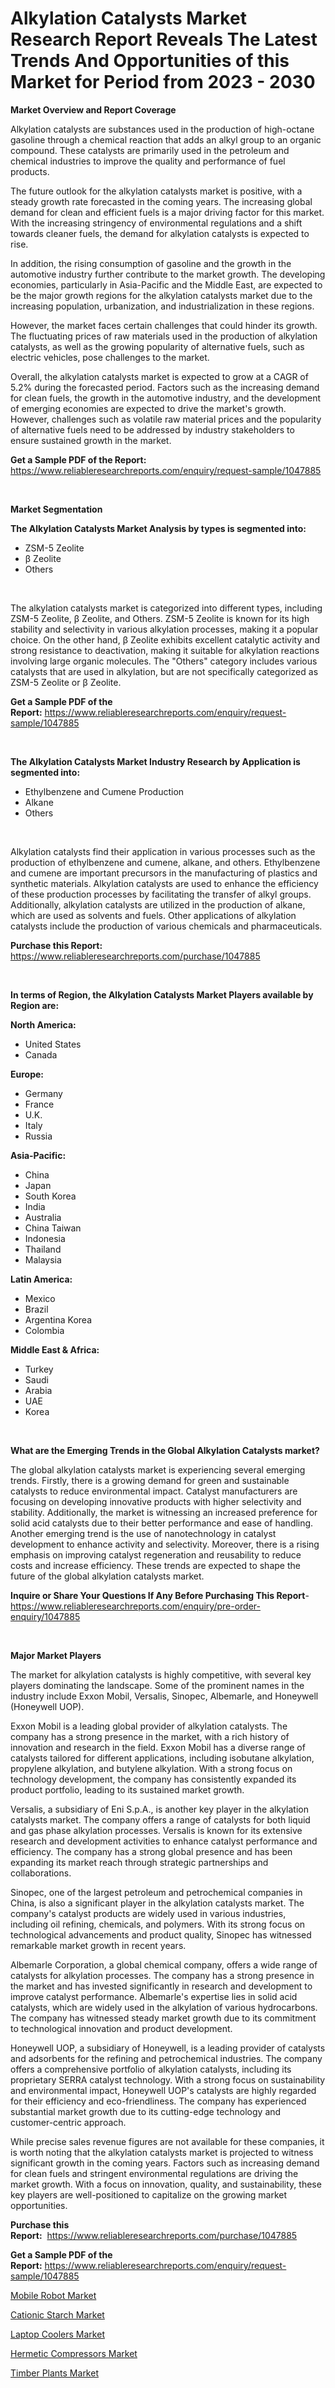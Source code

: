 <p><h1>Alkylation Catalysts Market Research Report Reveals The Latest Trends And Opportunities of this Market for Period from 2023 - 2030</h1></p><p><strong>Market Overview and Report Coverage</strong></p>
<p><p>Alkylation catalysts are substances used in the production of high-octane gasoline through a chemical reaction that adds an alkyl group to an organic compound. These catalysts are primarily used in the petroleum and chemical industries to improve the quality and performance of fuel products.</p><p>The future outlook for the alkylation catalysts market is positive, with a steady growth rate forecasted in the coming years. The increasing global demand for clean and efficient fuels is a major driving factor for this market. With the increasing stringency of environmental regulations and a shift towards cleaner fuels, the demand for alkylation catalysts is expected to rise.</p><p>In addition, the rising consumption of gasoline and the growth in the automotive industry further contribute to the market growth. The developing economies, particularly in Asia-Pacific and the Middle East, are expected to be the major growth regions for the alkylation catalysts market due to the increasing population, urbanization, and industrialization in these regions.</p><p>However, the market faces certain challenges that could hinder its growth. The fluctuating prices of raw materials used in the production of alkylation catalysts, as well as the growing popularity of alternative fuels, such as electric vehicles, pose challenges to the market.</p><p>Overall, the alkylation catalysts market is expected to grow at a CAGR of 5.2% during the forecasted period. Factors such as the increasing demand for clean fuels, the growth in the automotive industry, and the development of emerging economies are expected to drive the market's growth. However, challenges such as volatile raw material prices and the popularity of alternative fuels need to be addressed by industry stakeholders to ensure sustained growth in the market.</p></p>
<p><strong>Get a Sample PDF of the Report:</strong> <a href="https://www.reliableresearchreports.com/enquiry/request-sample/1047885">https://www.reliableresearchreports.com/enquiry/request-sample/1047885</a></p>
<p>&nbsp;</p>
<p><strong>Market Segmentation</strong></p>
<p><strong>The Alkylation Catalysts Market Analysis by types is segmented into:</strong></p>
<p><ul><li>ZSM-5 Zeolite</li><li>β Zeolite</li><li>Others</li></ul></p>
<p>&nbsp;</p>
<p><p>The alkylation catalysts market is categorized into different types, including ZSM-5 Zeolite, β Zeolite, and Others. ZSM-5 Zeolite is known for its high stability and selectivity in various alkylation processes, making it a popular choice. On the other hand, β Zeolite exhibits excellent catalytic activity and strong resistance to deactivation, making it suitable for alkylation reactions involving large organic molecules. The "Others" category includes various catalysts that are used in alkylation, but are not specifically categorized as ZSM-5 Zeolite or β Zeolite.</p></p>
<p><strong>Get a Sample PDF of the Report:</strong>&nbsp;<a href="https://www.reliableresearchreports.com/enquiry/request-sample/1047885">https://www.reliableresearchreports.com/enquiry/request-sample/1047885</a></p>
<p>&nbsp;</p>
<p><strong>The Alkylation Catalysts Market Industry Research by Application is segmented into:</strong></p>
<p><ul><li>Ethylbenzene and Cumene Production</li><li>Alkane</li><li>Others</li></ul></p>
<p>&nbsp;</p>
<p><p>Alkylation catalysts find their application in various processes such as the production of ethylbenzene and cumene, alkane, and others. Ethylbenzene and cumene are important precursors in the manufacturing of plastics and synthetic materials. Alkylation catalysts are used to enhance the efficiency of these production processes by facilitating the transfer of alkyl groups. Additionally, alkylation catalysts are utilized in the production of alkane, which are used as solvents and fuels. Other applications of alkylation catalysts include the production of various chemicals and pharmaceuticals.</p></p>
<p><strong>Purchase this Report:</strong>&nbsp; <a href="https://www.reliableresearchreports.com/purchase/1047885">https://www.reliableresearchreports.com/purchase/1047885</a></p>
<p>&nbsp;</p>
<p><strong>In terms of Region, the Alkylation Catalysts Market Players available by Region are:</strong></p>
<p>
    <p> <strong> North America: </strong>
        <ul>
            <li>United States</li>
            <li>Canada</li>
        </ul>
        </p> 
    <p> <strong> Europe: </strong>
        <ul>
            <li>Germany</li>
            <li>France</li>
            <li>U.K.</li>
            <li>Italy</li>
            <li>Russia</li>
        </ul>
        </p> 
    <p> <strong> Asia-Pacific: </strong>
        <ul>
            <li>China</li>
            <li>Japan</li>
            <li>South Korea</li>
            <li>India</li>
            <li>Australia</li>
            <li>China Taiwan</li>
            <li>Indonesia</li>
            <li>Thailand</li>
            <li>Malaysia</li>
        </ul>
        </p> 
    <p> <strong> Latin America: </strong>
        <ul>
            <li>Mexico</li>
            <li>Brazil</li>
            <li>Argentina Korea</li>
            <li>Colombia</li>
        </ul>
        </p> 
    <p> <strong> Middle East & Africa: </strong>
        <ul>
            <li>Turkey</li>
            <li>Saudi</li>
            <li>Arabia</li>
            <li>UAE</li>
            <li>Korea</li>
        </ul>
    </p>
    </p>
<p>&nbsp;</p>
<p><strong>What are the Emerging Trends in the Global Alkylation Catalysts market?</strong></p>
<p><p>The global alkylation catalysts market is experiencing several emerging trends. Firstly, there is a growing demand for green and sustainable catalysts to reduce environmental impact. Catalyst manufacturers are focusing on developing innovative products with higher selectivity and stability. Additionally, the market is witnessing an increased preference for solid acid catalysts due to their better performance and ease of handling. Another emerging trend is the use of nanotechnology in catalyst development to enhance activity and selectivity. Moreover, there is a rising emphasis on improving catalyst regeneration and reusability to reduce costs and increase efficiency. These trends are expected to shape the future of the global alkylation catalysts market.</p></p>
<p><strong>Inquire or Share Your Questions If Any Before Purchasing This Report</strong>- <a href="https://www.reliableresearchreports.com/enquiry/pre-order-enquiry/1047885">https://www.reliableresearchreports.com/enquiry/pre-order-enquiry/1047885</a></p>
<p>&nbsp;</p>
<p><strong>Major Market Players</strong></p>
<p><p>The market for alkylation catalysts is highly competitive, with several key players dominating the landscape. Some of the prominent names in the industry include Exxon Mobil, Versalis, Sinopec, Albemarle, and Honeywell (Honeywell UOP).</p><p>Exxon Mobil is a leading global provider of alkylation catalysts. The company has a strong presence in the market, with a rich history of innovation and research in the field. Exxon Mobil has a diverse range of catalysts tailored for different applications, including isobutane alkylation, propylene alkylation, and butylene alkylation. With a strong focus on technology development, the company has consistently expanded its product portfolio, leading to its sustained market growth.</p><p>Versalis, a subsidiary of Eni S.p.A., is another key player in the alkylation catalysts market. The company offers a range of catalysts for both liquid and gas phase alkylation processes. Versalis is known for its extensive research and development activities to enhance catalyst performance and efficiency. The company has a strong global presence and has been expanding its market reach through strategic partnerships and collaborations.</p><p>Sinopec, one of the largest petroleum and petrochemical companies in China, is also a significant player in the alkylation catalysts market. The company's catalyst products are widely used in various industries, including oil refining, chemicals, and polymers. With its strong focus on technological advancements and product quality, Sinopec has witnessed remarkable market growth in recent years.</p><p>Albemarle Corporation, a global chemical company, offers a wide range of catalysts for alkylation processes. The company has a strong presence in the market and has invested significantly in research and development to improve catalyst performance. Albemarle's expertise lies in solid acid catalysts, which are widely used in the alkylation of various hydrocarbons. The company has witnessed steady market growth due to its commitment to technological innovation and product development.</p><p>Honeywell UOP, a subsidiary of Honeywell, is a leading provider of catalysts and adsorbents for the refining and petrochemical industries. The company offers a comprehensive portfolio of alkylation catalysts, including its proprietary SERRA catalyst technology. With a strong focus on sustainability and environmental impact, Honeywell UOP's catalysts are highly regarded for their efficiency and eco-friendliness. The company has experienced substantial market growth due to its cutting-edge technology and customer-centric approach.</p><p>While precise sales revenue figures are not available for these companies, it is worth noting that the alkylation catalysts market is projected to witness significant growth in the coming years. Factors such as increasing demand for clean fuels and stringent environmental regulations are driving the market growth. With a focus on innovation, quality, and sustainability, these key players are well-positioned to capitalize on the growing market opportunities.</p></p>
<p><strong>Purchase this Report:</strong>&nbsp;&nbsp;<a href="https://www.reliableresearchreports.com/purchase/1047885">https://www.reliableresearchreports.com/purchase/1047885</a></p>
<p></p>
<p><strong>Get a Sample PDF of the Report:</strong>&nbsp;<a href="https://www.reliableresearchreports.com/enquiry/request-sample/1047885">https://www.reliableresearchreports.com/enquiry/request-sample/1047885</a></p>
<p><p><a href="https://medium.com/@jeromekling1967/mobile-robot-market-report-reveals-the-latest-trends-and-growth-opportunities-of-this-market-613678b0b755">Mobile Robot Market</a></p><p><a href="https://github.com/tamvrosiya/Market-Research-Report-List-1/blob/main/cationic-starch-market.md">Cationic Starch Market</a></p><p><a href="https://medium.com/@jazminjones30/laptop-coolers-market-outlook-industry-overview-and-forecast-2023-to-2030-31e1eb5ae289">Laptop Coolers Market</a></p><p><a href="https://medium.com/@terrellconn/hermetic-compressors-market-comprehensive-assessment-by-type-application-and-geography-e7e96ba6e33c">Hermetic Compressors Market</a></p><p><a href="https://github.com/gaydyna/Market-Research-Report-List-1/blob/main/timber-plants-market.md">Timber Plants Market</a></p></p>